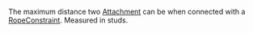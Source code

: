 The maximum distance two [Attachment](https://create.roblox.com/docs/reference/engine/classes/Attachment) can be when connected with a
[RopeConstraint](https://create.roblox.com/docs/reference/engine/classes/RopeConstraint). Measured in studs.